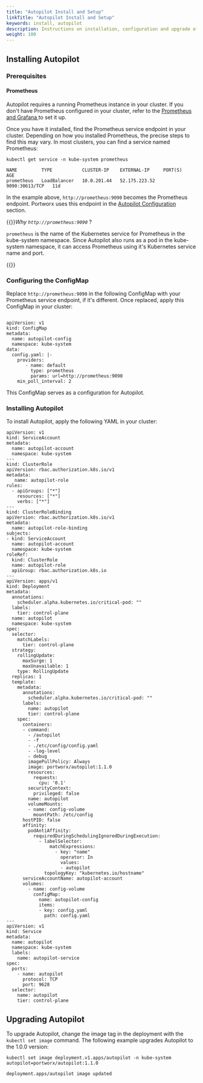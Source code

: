```yaml
---
title: "Autopilot Install and Setup"
linkTitle: "Autopilot Install and Setup"
keywords: install, autopilot
description: Instructions on installation, configuration and upgrade of Autopilot
weight: 100
---
```


## Installing Autopilot

### Prerequisites

#### Prometheus

Autopilot requires a running Prometheus instance in your cluster. If you don't have Prometheus configured in your cluster, refer to the [Prometheus and Grafana
](/portworx-install-with-kubernetes/operate-and-maintain-on-kubernetes/monitoring/monitoring-px-prometheusandgrafana.1/) to set it up.

Once you have it installed, find the Prometheus service endpoint in your cluster. Depending on how you installed Prometheus, the precise steps to find this may vary. In most clusters, you can find a service named Prometheus:

```text
kubectl get service -n kube-system prometheus
```
```output
NAME         TYPE           CLUSTER-IP    EXTERNAL-IP     PORT(S)          AGE
prometheus   LoadBalancer   10.0.201.44   52.175.223.52   9090:30613/TCP   11d
```

In the example above, `http://prometheus:9090` becomes the Prometheus endpoint. Portworx uses this endpoint in the [Autopilot Configuration](#autopilot-configuration) section.


{{<info>}}*Why `http://prometheus:9090`* ?

`prometheus` is the name of the Kubernetes service for Prometheus in the kube-system namespace. Since Autopilot also runs as a pod in the kube-system namespace, it can access Prometheus using it's Kubernetes service name and port.

{{</info>}}

### Configuring the ConfigMap

Replace `http://prometheus:9090` in the following ConfigMap with your Prometheus service endpoint, if it's different. Once replaced, apply this ConfigMap in your cluster:

```text

apiVersion: v1
kind: ConfigMap
metadata:
  name: autopilot-config
  namespace: kube-system
data:
  config.yaml: |-
    providers:
       - name: default
         type: prometheus
         params: url=http://prometheus:9090
    min_poll_interval: 2
```

This ConfigMap serves as a configuration for Autopilot.

### Installing Autopilot

To install Autopilot, apply the following YAML in your cluster:

```text
apiVersion: v1
kind: ServiceAccount
metadata:
  name: autopilot-account
  namespace: kube-system
---
kind: ClusterRole
apiVersion: rbac.authorization.k8s.io/v1
metadata:
   name: autopilot-role
rules:
  - apiGroups: ["*"]
    resources: ["*"]
    verbs: ["*"]
---
kind: ClusterRoleBinding
apiVersion: rbac.authorization.k8s.io/v1
metadata:
  name: autopilot-role-binding
subjects:
- kind: ServiceAccount
  name: autopilot-account
  namespace: kube-system
roleRef:
  kind: ClusterRole
  name: autopilot-role
  apiGroup: rbac.authorization.k8s.io
---
apiVersion: apps/v1
kind: Deployment
metadata:
  annotations:
    scheduler.alpha.kubernetes.io/critical-pod: ""
  labels:
    tier: control-plane
  name: autopilot
  namespace: kube-system
spec:
  selector:
    matchLabels:
      tier: control-plane
  strategy:
    rollingUpdate:
      maxSurge: 1
      maxUnavailable: 1
    type: RollingUpdate
  replicas: 1
  template:
    metadata:
      annotations:
        scheduler.alpha.kubernetes.io/critical-pod: ""
      labels:
        name: autopilot
        tier: control-plane
    spec:
      containers:
      - command:
        - /autopilot
        - -f
        - ./etc/config/config.yaml
        - -log-level
        - debug
        imagePullPolicy: Always
        image: portworx/autopilot:1.1.0
        resources:
          requests:
            cpu: '0.1'
        securityContext:
          privileged: false
        name: autopilot
        volumeMounts:
        - name: config-volume
          mountPath: /etc/config
      hostPID: false
      affinity:
        podAntiAffinity:
          requiredDuringSchedulingIgnoredDuringExecution:
            - labelSelector:
                matchExpressions:
                  - key: "name"
                    operator: In
                    values:
                    - autopilot
              topologyKey: "kubernetes.io/hostname"
      serviceAccountName: autopilot-account
      volumes:
        - name: config-volume
          configMap:
            name: autopilot-config
            items:
            - key: config.yaml
              path: config.yaml
---
apiVersion: v1
kind: Service
metadata:
  name: autopilot
  namespace: kube-system
  labels:
    name: autopilot-service
spec:
  ports:
    - name: autopilot
      protocol: TCP
      port: 9628
  selector:
    name: autopilot
    tier: control-plane
```

## Upgrading Autopilot

To upgrade Autopilot, change the image tag in the deployment with the `kubectl set image` command. The following example upgrades Autopilot to the 1.0.0 version:

```text
kubectl set image deployment.v1.apps/autopilot -n kube-system autopilot=portworx/autopilot:1.1.0
```
```output
deployment.apps/autopilot image updated
```
